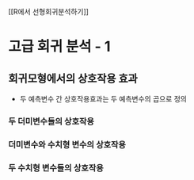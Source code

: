 
[[R에서 선형회귀분석하기]]
# 고급 회귀 분석 - 1

## 회귀모형에서의 상호작용 효과
- 두 예측변수 간 상호작용효과는 두 예측변수의 곱으로 정의


### 두 더미변수들의 상호작용

### 더미변수와 수치형 변수의 상호작용
### 두 수치형 변수들의 상호작용




